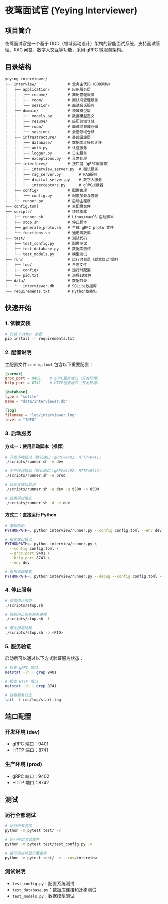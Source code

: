 # 夜莺面试官 (Yeying Interviewer)

## 项目简介

夜莺面试官是一个基于 DDD（领域驱动设计）架构的智能面试系统，支持面试管理、RAG 问答、数字人交互等功能，采用 gRPC 微服务架构。

## 目录结构

```
yeying-interviewer/
├── interview/              # 业务主代码（DDD架构）
│   ├── application/        # 应用服务层
│   │   ├── resume/         # 简历管理服务
│   │   ├── room/           # 面试间管理服务
│   │   └── session/        # 面试会话服务
│   ├── domain/             # 领域模型层
│   │   ├── models.py       # 数据模型定义
│   │   ├── resume/         # 简历领域仓储
│   │   ├── room/           # 面试间领域仓储
│   │   └── session/        # 会话领域仓储
│   ├── infrastructure/     # 基础设施层
│   │   ├── database/       # 数据库连接和迁移
│   │   ├── auth.py         # 认证服务
│   │   ├── logger.py       # 日志服务
│   │   └── exceptions.py   # 异常处理
│   ├── interfaces/         # 接口层（gRPC服务等）
│   │   ├── interview_server.py  # 面试服务
│   │   ├── rag_server.py        # RAG服务
│   │   ├── digital_server.py    # 数字人服务
│   │   └── interceptors.py      # gRPC拦截器
│   ├── config/             # 配置管理
│   │   └── config.py       # 配置加载与管理
│   └── runner.py           # 启动主程序
├── config.toml             # 主配置文件
├── scripts/                # 项目脚本
│   ├── runner.sh           # Linux/macOS 启动脚本
│   ├── stop.sh             # 停止脚本
│   ├── generate_proto.sh   # 生成 gRPC proto 文件
│   └── functions.sh        # 通用函数库
├── test/                   # 测试代码
│   ├── test_config.py      # 配置测试
│   ├── test_database.py    # 数据库测试
│   └── test_models.py      # 模型测试
├── run/                    # 运行时目录（脚本自动创建）
│   ├── log/                # 日志文件
│   ├── config/             # 运行时配置
│   └── pid.txt             # 进程ID文件
├── data/                   # 数据目录
│   └── interviewer.db      # SQLite数据库
└── requirements.txt        # Python依赖包
```

## 快速开始

### 1. 依赖安装

```bash
# 安装 Python 依赖
pip install -r requirements.txt
```

### 2. 配置说明

主配置文件 `config.toml` 包含以下重要配置：

```toml
[server]
grpc_port = 9401    # gRPC服务端口（开发环境）
http_port = 8741    # HTTP服务端口（开发环境）

[database]
type = "sqlite"
name = "data/interviewer.db"

[log]
filename = "log/interviewer.log"
level = "INFO"
```

### 3. 启动服务

#### 方式一：使用启动脚本（推荐）

```bash
# 开发环境启动（默认端口：gRPC=9401, HTTP=8741）
./scripts/runner.sh -e dev

# 生产环境启动（默认端口：gRPC=9402, HTTP=8742）
./scripts/runner.sh -e prod

# 自定义端口启动
./scripts/runner.sh -e dev -g 9500 -h 8500

# 启用调试模式
./scripts/runner.sh -d -e dev
```

#### 方式二：直接运行 Python

```bash
# 基础启动
PYTHONPATH=. python interview/runner.py --config config.toml --env dev

# 指定端口启动
PYTHONPATH=. python interview/runner.py \
  --config config.toml \
  --grpc-port 9401 \
  --http-port 8741 \
  --env dev

# 启用调试模式
PYTHONPATH=. python interview/runner.py --debug --config config.toml --env dev
```

### 4. 停止服务

```bash
# 正常停止服务
./scripts/stop.sh

# 强制停止所有相关进程
./scripts/stop.sh -f

# 停止指定进程
./scripts/stop.sh -p <PID>
```

### 5. 服务验证

启动后可以通过以下方式验证服务状态：

```bash
# 检查 gRPC 端口
netstat -ln | grep 9401

# 检查 HTTP 端口  
netstat -ln | grep 8741

# 查看服务日志
tail -f run/log/start.log
```

## 端口配置

### 开发环境 (dev)
- gRPC 端口：9401
- HTTP 端口：8741

### 生产环境 (prod)
- gRPC 端口：9402
- HTTP 端口：8742

## 测试

### 运行全部测试

```bash
# 运行所有测试
python -m pytest test/ -v

# 运行特定测试文件
python -m pytest test/test_config.py -v

# 运行测试并显示覆盖率
python -m pytest test/ -v --cov=interview
```

### 测试说明

- `test_config.py`：配置系统测试
- `test_database.py`：数据库连接和迁移测试  
- `test_models.py`：数据模型测试
